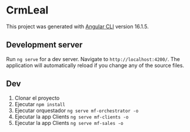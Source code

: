 # CrmLeal

This project was generated with [Angular CLI](https://github.com/angular/angular-cli) version 16.1.5.

## Development server

Run `ng serve` for a dev server. Navigate to `http://localhost:4200/`. The application will automatically reload if you change any of the source files.
## Dev

1. Clonar el proyecto
2. Ejecutar ```npm install```
3. Ejecutar orquestador ```ng serve mf-orchestrator -o``` 
4. Ejecutar la app Clients ```ng serve mf-clients -o``` 
5. Ejecutar la app Clients ```ng serve mf-sales -o```